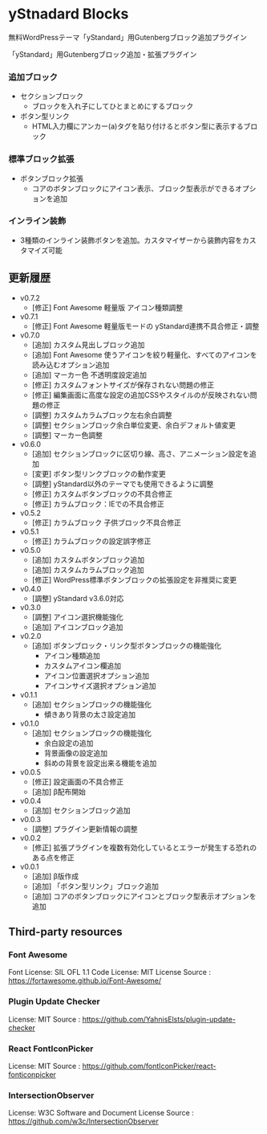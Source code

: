 # yStnadard Blocks

無料WordPressテーマ「yStandard」用Gutenbergブロック追加プラグイン

「yStandard」用Gutenbergブロック追加・拡張プラグイン

### 追加ブロック

* セクションブロック
  * ブロックを入れ子にしてひとまとめにするブロック
* ボタン型リンク
  * HTML入力欄にアンカー(a)タグを貼り付けるとボタン型に表示するブロック


### 標準ブロック拡張

* ボタンブロック拡張
  * コアのボタンブロックにアイコン表示、ブロック型表示ができるオプションを追加

### インライン装飾

* 3種類のインライン装飾ボタンを追加。カスタマイザーから装飾内容をカスタマイズ可能



## 更新履歴
- v0.7.2
  - [修正] Font Awesome 軽量版 アイコン種類調整
- v0.7.1
  - [修正] Font Awesome 軽量版モードの yStandard連携不具合修正・調整
- v0.7.0
  - [追加] カスタム見出しブロック追加
  - [追加] Font Awesome 使うアイコンを絞り軽量化、すべてのアイコンを読み込むオプション追加
  - [追加] マーカー色 不透明度設定追加
  - [修正] カスタムフォントサイズが保存されない問題の修正
  - [修正] 編集画面に高度な設定の追加CSSやスタイルのが反映されない問題の修正
  - [調整] カスタムカラムブロック左右余白調整
  - [調整] セクションブロック余白単位変更、余白デフォルト値変更
  - [調整] マーカー色調整
- v0.6.0
  - [追加] セクションブロックに区切り線、高さ、アニメーション設定を追加
  - [変更] ボタン型リンクブロックの動作変更
  - [調整] yStandard以外のテーマでも使用できるように調整
  - [修正] カスタムボタンブロックの不具合修正
  - [修正] カラムブロック：IEでの不具合修正
- v0.5.2
  - [修正] カラムブロック 子供ブロック不具合修正
- v0.5.1
  - [修正] カラムブロックの設定誤字修正
- v0.5.0
  - [追加] カスタムボタンブロック追加
  - [追加] カスタムカラムブロック追加
  - [修正] WordPress標準ボタンブロックの拡張設定を非推奨に変更
- v0.4.0
  - [調整] yStandard v3.6.0対応
- v0.3.0
  - [調整] アイコン選択機能強化
  - [追加] アイコンブロック追加
- v0.2.0
  - [追加] ボタンブロック・リンク型ボタンブロックの機能強化
    - アイコン種類追加
    - カスタムアイコン欄追加
    - アイコン位置選択オプション追加
    - アイコンサイズ選択オプション追加
- v0.1.1
  - [追加] セクションブロックの機能強化
    - 傾きあり背景の太さ設定追加
- v0.1.0
  - [追加] セクションブロックの機能強化
    - 余白設定の追加
    - 背景画像の設定追加
    - 斜めの背景を設定出来る機能を追加
- v0.0.5
  - [修正] 設定画面の不具合修正
  - [追加] β配布開始
- v0.0.4
  - [追加] セクションブロック追加
- v0.0.3
  - [調整] プラグイン更新情報の調整
- v0.0.2
  - [修正] 拡張プラグインを複数有効化しているとエラーが発生する恐れのある点を修正
- v0.0.1
  - [追加] β版作成
  - [追加] 「ボタン型リンク」ブロック追加
  - [追加] コアのボタンブロックにアイコンとブロック型表示オプションを追加

## Third-party resources

### Font Awesome

Font License: SIL OFL 1.1
Code License: MIT License
Source      : <https://fortawesome.github.io/Font-Awesome/>

### Plugin Update Checker

License: MIT
Source : <https://github.com/YahnisElsts/plugin-update-checker>

### React FontIconPicker

License: MIT
Source : <https://github.com/fontIconPicker/react-fonticonpicker>

### IntersectionObserver

License: W3C Software and Document License
Source : <https://github.com/w3c/IntersectionObserver>
